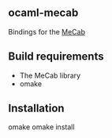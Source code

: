 ocaml-mecab
-----------

Bindings for the [MeCab](http://mecab.googlecode.com/svn/trunk/mecab/doc/index.html)

Build requirements
------------------
* The MeCab library
* omake

Installation
------------
omake
omake install
